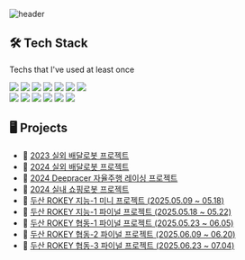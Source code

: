 ![header](https://capsule-render.vercel.app/api?type=Waving&section=header&height=300&text=Hello&fontAlignX=50&fontAlignY=45&color=gradient&fontSize=100&fontColor=ffffff&desc=It's%20Dawon%20GitHub)
## 🛠️ Tech Stack  
Techs that I've used at least once  

<p>
  <img src="https://img.shields.io/badge/Python-3776AB?style=for-the-badge&logo=python&logoColor=white"/>
  <img src="https://img.shields.io/badge/Java-007396?style=for-the-badge&logo=java&logoColor=white"/>
  <img src="https://img.shields.io/badge/C++-00599C?style=for-the-badge&logo=c%2B%2B&logoColor=white"/>
  <img src="https://img.shields.io/badge/C-A8B9CC?style=for-the-badge&logo=c&logoColor=white"/>
  <img src="https://img.shields.io/badge/Javascript-F7DF1E?style=for-the-badge&logo=javascript&logoColor=black"/>
  <img src="https://img.shields.io/badge/CSS-1572B6?style=for-the-badge&logo=css3&logoColor=white"/>
  <img src="https://img.shields.io/badge/Go-00ADD8?style=for-the-badge&logo=go&logoColor=white"/>
  <br>
  <img src="https://img.shields.io/badge/SpringBoot-6DB33F?style=for-the-badge&logo=springboot&logoColor=white"/>
  <img src="https://img.shields.io/badge/Django-092E20?style=for-the-badge&logo=django&logoColor=white"/>
  <img src="https://img.shields.io/badge/Mysql-F29111?style=for-the-badge&logo=mysql&logoColor=white"/>
  <img src="https://img.shields.io/badge/HyperledgerFabric-E24329?style=for-the-badge&logo=hyperledger&logoColor=white"/>
  <img src="https://img.shields.io/badge/AWS-232F3E?style=for-the-badge&logo=amazon-aws&logoColor=white"/>
  <img src="https://img.shields.io/badge/Elasticsearch-005571?style=for-the-badge&logo=elasticsearch&logoColor=white"/>
</p>

## 🖥️ Projects

- 🤖 [2023 실외 배달로봇 프로젝트](https://github.com/seodawon/2023_outdoor_robot.git)
- 🤖 [2024 실외 배달로봇 프로젝트](https://github.com/seodawon/2024_outdoor_robot.git)
- 🤖 [2024 Deepracer 자율주행 레이싱 프로젝트](https://github.com/seodawon/deepracer.git)
- 🤖 [2024 실내 쇼핑로봇 프로젝트](https://github.com/seodawon/indoor_robot.git)
- 🤖 [두산 ROKEY 지능-1 미니 프로젝트 (2025.05.09 ~ 05.18)](https://github.com/seodawon/mini_project-argus.git)
- 🤖 [두산 ROKEY 지능-1 파이널 프로젝트 (2025.05.18 ~ 05.22)](https://github.com/seodawon/Crack_AMR_robot.git)
- 🤖 [두산 ROKEY 협동-1 파이널 프로젝트 (2025.05.23 ~ 06.05)](https://github.com/seodawon/MyHandy_cobot.git)
- 🤖 [두산 ROKEY 협동-2 파이널 프로젝트 (2025.06.09 ~ 06.20)](https://github.com/seodawon/Fitomi_Assist_AI_Cobot.git)
- 🤖 [두산 ROKEY 협동-3 파이널 프로젝트 (2025.06.23 ~ 07.04)](https://github.com/seodawon/DigitalTwin_AutoDriving.git)
